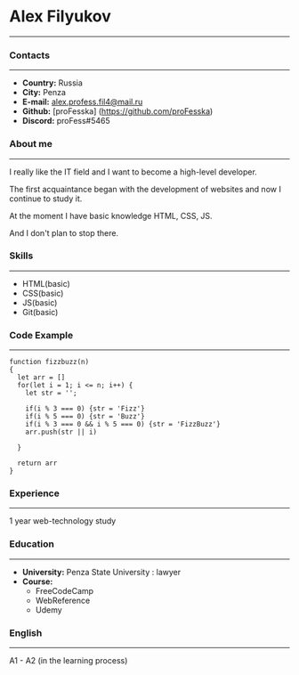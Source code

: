 # Alex Filyukov

---

### Contacts

---

- **Country:** Russia
- **City:** Penza
- **E-mail:** alex.profess.fil4@mail.ru
- **Github:** [proFesska] (https://github.com/proFesska)
- **Discord:** proFess#5465

### About me

---

I really like the IT field and I want to become a high-level developer.

The first acquaintance began with the development of websites and now I continue to study it.

At the moment I have basic knowledge HTML, CSS, JS.

And I don't plan to stop there.

### Skills

---

- HTML(basic)
- CSS(basic)
- JS(basic)
- Git(basic)

### Code Example

---

```
function fizzbuzz(n)
{
  let arr = []
  for(let i = 1; i <= n; i++) {
    let str = '';

    if(i % 3 === 0) {str = 'Fizz'}
    if(i % 5 === 0) {str = 'Buzz'}
    if(i % 3 === 0 && i % 5 === 0) {str = 'FizzBuzz'}
    arr.push(str || i)

  }

  return arr
}
```

### Experience

---

1 year web-technology study

### Education

---

- **University:** Penza State University : lawyer
- **Course:**
  - FreeCodeCamp
  - WebReference
  - Udemy

### English

---

A1 - A2 (in the learning process)
